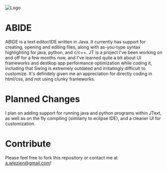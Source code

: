 


![Logo](https://github.com/zlex7/JTextEdit/blob/master/images/JT.png)

# ABIDE
ABIDE is a text editor/IDE written in Java. It currently has support for creating, opening and editing files, along with as-you-type syntax highlighting for java, python, and c/c++. JT is a project I've been working on and off for a few months now, and I've learned quite a bit about UI frameworks and destkop app performance optimization while coding it, including that Swing is extremely outdated and irritatingly difficult to customize. It's definitely given me an appreciation for directly coding in html/css, and not using clunky frameworks. 

# Planned Changes

I plan on adding support for running java and python programs within JText, as well as on the fly compiling (similarly to eclipse IDE), and a cleaner UI for customization.

# Contribute

Please feel free to fork this repository or contact me at a.wlezien@gmail.com!
